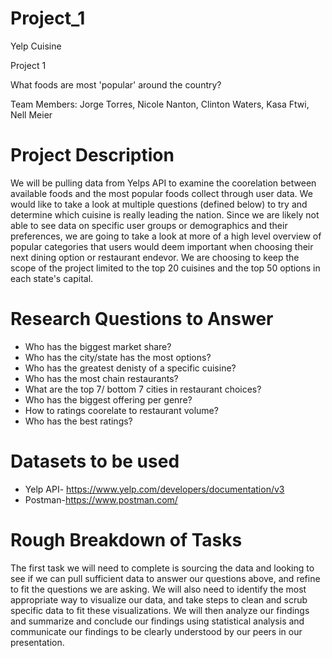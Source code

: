 # Project_1
Yelp Cuisine

Project 1

What foods are most 'popular' around the country?

Team Members: Jorge Torres, Nicole Nanton, Clinton Waters, Kasa Ftwi, Nell Meier

# Project Description
We will be pulling data from Yelps API to examine the coorelation between available foods and the most popular foods collect through user data. We would like to take a look at multiple questions (defined below) to try and determine which cuisine is really leading the nation.  Since we are likely not able to see data on specific user groups or demographics and their preferences, we are going to take a look at more of a high level overview of popular categories that users would deem important when choosing their next dining option or restaurant endevor.  We are choosing to keep the scope of the project limited to the top 20 cuisines and the top 50 options in each state's capital.  

# Research Questions to Answer

* Who has the biggest market share?
* Who has the city/state has the most options?
* Who has the greatest denisty of a specific cuisine?
* Who has the most chain restaurants?
* What are the top 7/ bottom 7 cities in restaurant choices?
* Who has the biggest offering per genre?
* How to ratings coorelate to restaurant volume? 
* Who has the best ratings?
	
# Datasets to be used
* Yelp API- https://www.yelp.com/developers/documentation/v3
* Postman-https://www.postman.com/

# Rough Breakdown of Tasks

The first task we will need to complete is sourcing the data and looking to see if we can pull sufficient data to answer our questions above, and refine to fit the questions we are asking.  We will also need to identify the most appropriate way to visualize our data, and take steps to clean and scrub specific data to fit these visualizations. We will then analyze our findings and summarize and conclude our findings using statistical analysis and communicate our findings to be clearly understood by our peers in our presentation.

